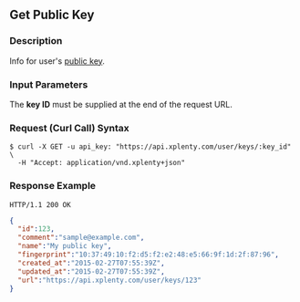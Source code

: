 ## Get Public Key

### Description
Info for user's [public key](https://github.com/xplenty/xplenty-api-doc-v2/blob/master/resources/public-key.md).

### Input Parameters
The **key ID** must be supplied at the end of the request URL.

### Request (Curl Call) Syntax
```shell
$ curl -X GET -u api_key: "https://api.xplenty.com/user/keys/:key_id" \
  -H "Accept: application/vnd.xplenty+json"
```

### Response Example
```HTTP
HTTP/1.1 200 OK
```

```json
{
  "id":123,
  "comment":"sample@example.com",
  "name":"My public key",
  "fingerprint":"10:37:49:10:f2:d5:f2:e2:48:e5:66:9f:1d:2f:87:96",
  "created_at":"2015-02-27T07:55:39Z",
  "updated_at":"2015-02-27T07:55:39Z",
  "url":"https://api.xplenty.com/user/keys/123"
}
```
